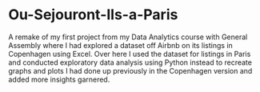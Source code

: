 # Ou-Sejouront-Ils-a-Paris

A remake of my first project from my Data Analytics course with General Assembly where I had explored a dataset off Airbnb on its listings in Copenhagen using Excel. Over here I used the dataset for listings in Paris and conducted exploratory data analysis using Python instead to recreate graphs and plots I had done up previously in the Copenhagen version and added more insights garnered.
